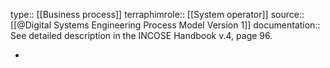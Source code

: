 type:: [[Business process]]
terraphimrole:: [[System operator]]
source:: [[@Digital Systems Engineering Process Model Version 1]]
documentation:: See detailed description in the INCOSE Handbook v.4, page 96.

-